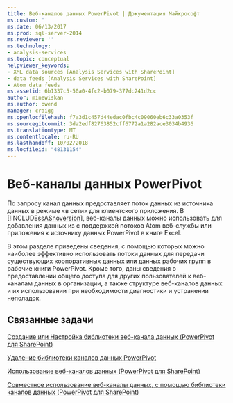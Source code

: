 ```yaml
---
title: Веб-каналов данных PowerPivot | Документация Майкрософт
ms.custom: ''
ms.date: 06/13/2017
ms.prod: sql-server-2014
ms.reviewer: ''
ms.technology:
- analysis-services
ms.topic: conceptual
helpviewer_keywords:
- XML data sources [Analysis Services with SharePoint]
- data feeds [Analysis Services with SharePoint]
- Atom data feeds
ms.assetid: 6b1337c5-50a0-4fc2-b079-377dc241d2cc
author: minewiskan
ms.author: owend
manager: craigg
ms.openlocfilehash: f7a3d1c457d44edac0fbc4c09060eb6c33a0353f
ms.sourcegitcommit: 3da2edf82763852cff6772a1a282ace3034b4936
ms.translationtype: MT
ms.contentlocale: ru-RU
ms.lasthandoff: 10/02/2018
ms.locfileid: "48131154"
---
```

# <a name="powerpivot-data-feeds"></a>Веб-каналы данных PowerPivot
  По запросу канал данных предоставляет поток данных из источника данных в режиме «в сети» для клиентского приложения. В [!INCLUDE[ssASnoversion](../../includes/ssasnoversion-md.md)], веб-каналы данных можно использовать для добавления данных из с поддержкой потоков Atom веб-службы или приложения к источнику данных PowerPivot в книге Excel.  
  
 В этом разделе приведены сведения, с помощью которых можно наиболее эффективно использовать потоки данных для передачи существующих корпоративных данных или данных рабочих групп в рабочие книги PowerPivot. Кроме того, даны сведения о предоставлении общего доступа для других пользователей к веб-каналам данных в организации, а также структуре веб-каналов данных и их использовании при необходимости диагностики и устранении неполадок.  
  
## <a name="related-tasks"></a>Связанные задачи  
 [Создание или Настройка библиотеки веб-канала данных &#40;PowerPivot для SharePoint&#41;](create-or-customize-a-data-feed-library-power-pivot-for-sharepoint.md)  
  
 [Удаление библиотеки каналов данных PowerPivot](delete-a-power-pivot-data-feed-library.md)  
  
 [Использование веб-каналов данных &#40;PowerPivot для SharePoint&#41;](use-data-feeds-power-pivot-for-sharepoint.md)  
  
 [Совместное использование веб-каналы данных, с помощью библиотеки каналов данных &#40;PowerPivot для SharePoint&#41;](share-data-feeds-using-a-data-feed-library-power-pivot-for-sharepoint.md)  
  
  
